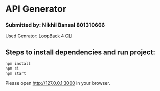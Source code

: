 # API Generator 
### Submitted by: Nikhil Bansal 801310666

Used Genrator: [LoopBack 4 CLI](https://loopback.io/doc/en/lb4/Command-line-interface.html)

## Steps to install dependencies and run project:

```sh
npm install
npm ci
npm start
```

Please open http://127.0.0.1:3000 in your browser.

